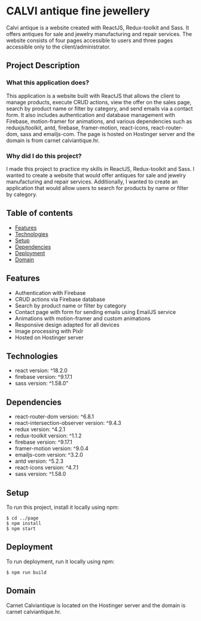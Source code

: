 # CALVI antique fine jewellery

Calvi antique is a website created with ReactJS, Redux-toolkit and Sass. It offers antiques for sale and jewelry manufacturing and repair services. The website consists of four pages accessible to users and three pages accessible only to the client/administrator.

## Project Description

### What this application does?

This application is a website built with ReactJS that allows the client to manage products, execute CRUD actions, view the offer on the sales page, search by product name or filter by category, and send emails via a contact form. It also includes authentication and database management with Firebase, motion-framer for animations, and various dependencies such as reduxjs/toolkit, antd, firebase, framer-motion, react-icons, react-router-dom, sass and emailjs-com. The page is hosted on Hostinger server and the domain is from carnet calviantique.hr.

### Why did I do this project?

I made this project to practice my skills in ReactJS, Redux-toolkit and Sass. I wanted to create a website that would offer antiques for sale and jewelry manufacturing and repair services. Additionally, I wanted to create an application that would allow users to search for products by name or filter by category.

## Table of contents

- [Features](#features)
- [Technologies](#technologies)
- [Setup](#setup)
- [Dependencies](#dependencies)
- [Deployment](#deployment)
- [Domain](#domain)

## Features

- Authentication with Firebase
- CRUD actions via Firebase database
- Search by product name or filter by category
- Contact page with form for sending emails using EmailJS service
- Animations with motion-framer and custom animations
- Responsive design adapted for all devices
- Image processing with Pixlr
- Hosted on Hostinger server

## Technologies

- react version: ^18.2.0
- firebase version: ^9.17.1
- sass version: ^1.58.0"

## Dependencies

- react-router-dom version: ^6.8.1
- react-intersection-observer version: ^9.4.3
- redux version: ^4.2.1
- redux-toolkit version: ^1.1.2
- firebase version: ^9.17.1
- framer-motion version: ^9.0.4
- emailjs-com version: ^3.2.0
- antd version: ^5.2.3
- react-icons version: ^4.7.1
- sass version: ^1.58.0

## Setup

To run this project, install it locally using npm:

```
$ cd ../page
$ npm install
$ npm start
```

## Deployment

To run deployment, run it locally using npm:

```
$ npm run build
```

## Domain

Carnet Calviantique is located on the Hostinger server and the domain is carnet calviantique.hr.
